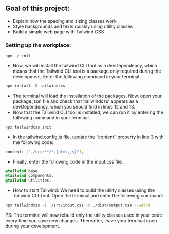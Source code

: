 ## Goal of this project:
- Explain how the spacing and sizing classes work
- Style backgrounds and texts quickly using utility classes
- Build a simple web page with Tailwind CSS

### Setting up the workplace:
```bash
npm -y init
```

- Now, we will install the tailwind CLI tool as a devDependency, which means that the Tailwind CLI tool is a package only required during the development. Enter the following command in your terminal.
```bash
npm install -D tailwindcss
```
- The terminal will load the installation of the packages. Now, open your package.json file and check that 'tailwindcss' appears as a devDependency, which you should find in lines 12 and 13.
- Now that the Tailwind CLI tool is installed, we can run it by entering the following command in your terminal.
```bash
npx tailwindcss init
```
- In the tailwind.config.js file, update the “content” property in line 3 with the following code:
```bash
content: ["./src/**/*.{html,js}"],
```
- Finally, enter the following code in the input.css file. 
```css
@tailwind base;
@tailwind components;
@tailwind utilities;
```
- How to start Tailwind:
We need to build the utility classes using the Tailwind CLI Tool. Open the terminal and enter the following command:
```bash
npx tailwindcss -i ./src/input.css -o ./dist/output.css --watch
```

PS: The terminal will now rebuild only the utility classes used in your code every time you save new changes. Thereafter, leave your terminal open during your development.
